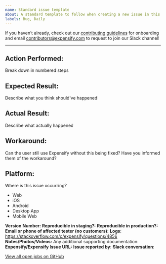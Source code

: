 ```yaml
---
name: Standard issue template
about: A standard template to follow when creating a new issue in this repository
labels: Bug, Daily
---
```


If you haven’t already, check out our [contributing guidelines](https://github.com/Expensify/ReactNativeChat/blob/main/contributingGuides/CONTRIBUTING.md) for onboarding and email contributors@expensify.com to request to join our Slack channel!
___

## Action Performed:
Break down in numbered steps

## Expected Result:
Describe what you think should've happened

## Actual Result:
Describe what actually happened

## Workaround:
Can the user still use Expensify without this being fixed? Have you informed them of the workaround?

## Platform:
<!---
Remove any platforms that aren't affected by this issue
--->
Where is this issue occurring?

- Web
- iOS
- Android
- Desktop App
- Mobile Web

**Version Number:** 
**Reproducible in staging?:** 
**Reproducible in production?:** 
**Email or phone of affected tester (no customers):** 
**Logs:** https://stackoverflow.com/c/expensify/questions/4856
**Notes/Photos/Videos:** Any additional supporting documentation
**Expensify/Expensify Issue URL:** 
**Issue reported by:** 
**Slack conversation:** 

[View all open jobs on GitHub](https://github.com/Expensify/App/issues?q=is%3Aopen+is%3Aissue+label%3A%22Help+Wanted%22)
